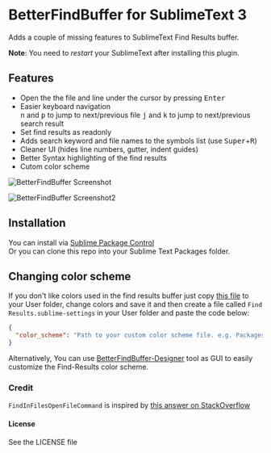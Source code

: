 # BetterFindBuffer for SublimeText 3
Adds a couple of missing features to SublimeText Find Results buffer.

**Note**: You need to *restart* your SublimeText after installing this plugin.

## Features
- Open the the file and line under the cursor by pressing <kbd>Enter</kbd>
- Easier keyboard navigation  
    <kbd>n</kbd> and <kbd>p</kbd> to jump to next/previous file 
    <kbd>j</kbd> and <kbd>k</kbd> to jump to next/previous search result
- Set find results as readonly
- Adds search keyword and file names to the symbols list (use <kbd>Super</kbd>+<kbd>R</kbd>)
- Cleaner UI (hides line numbers, gutter, indent guides)
- Better Syntax highlighting of the find results
- Cutom color scheme

![BetterFindBuffer Screenshot](http://cl.ly/image/1t0v0L262i2U/ss2.png)

![BetterFindBuffer Screenshot2](http://cl.ly/image/1V3D29160U3E/ss.png)

## Installation
You can install via [Sublime Package Control](http://wbond.net/sublime_packages/package_control)  
Or you can clone this repo into your Sublime Text Packages folder.

## Changing color scheme
If you don't like colors used in the find results buffer just copy [this file](https://github.com/aziz/BetterFindBuffer/blob/master/FindResults.hidden-tmTheme) to your User folder, change colors and save it and then create a file called `Find Results.sublime-settings` in your User folder and paste the code below:

``` json
{
  "color_scheme": "Path to your custom color scheme file. e.g. Packages/User/Custom_FindResults.hidden-tmTheme",
}
```

Alternatively, You can use [BetterFindBuffer-Designer](http://bobtherobot.github.io/BetterFindBuffer-Designer/) tool as GUI to easily customize the Find-Results color scheme. 

### Credit
`FindInFilesOpenFileCommand` is inspired by [this answer on StackOverflow](http://stackoverflow.com/a/16779397/78254)

#### License
See the LICENSE file
